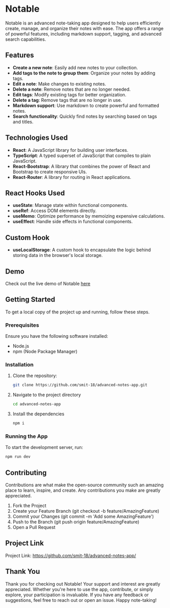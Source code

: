 # Notable

Notable is an advanced note-taking app designed to help users efficiently create, manage, and organize their notes with ease. The app offers a range of powerful features, including markdown support, tagging, and advanced search capabilities.

## Features

- **Create a new note**: Easily add new notes to your collection.
- **Add tags to the note to group them**: Organize your notes by adding tags.
- **Edit a note**: Make changes to existing notes.
- **Delete a note**: Remove notes that are no longer needed.
- **Edit tags**: Modify existing tags for better organization.
- **Delete a tag**: Remove tags that are no longer in use.
- **Markdown support**: Use markdown to create powerful and formatted notes.
- **Search functionality**: Quickly find notes by searching based on tags and titles.

## Technologies Used

- **React**: A JavaScript library for building user interfaces.
- **TypeScript**: A typed superset of JavaScript that compiles to plain JavaScript.
- **React-Bootstrap**: A library that combines the power of React and Bootstrap to create responsive UIs.
- **React-Router**: A library for routing in React applications.

## React Hooks Used

- **useState**: Manage state within functional components.
- **useRef**: Access DOM elements directly.
- **useMemo**: Optimize performance by memoizing expensive calculations.
- **useEffect**: Handle side effects in functional components.

## Custom Hook

- **useLocalStorage**: A custom hook to encapsulate the logic behind storing data in the browser's local storage.

## Demo

Check out the live demo of Notable [here](https://main.d2nmz0pv10n1v1.amplifyapp.com/)

## Getting Started

To get a local copy of the project up and running, follow these steps.

### Prerequisites

Ensure you have the following software installed:
- Node.js
- npm (Node Package Manager)

### Installation

1. Clone the repository:
   ```sh
   git clone https://github.com/smit-18/advanced-notes-app.git
2. Navigate to the project directory
   ```sh
   cd advanced-notes-app
3. Install the dependencies
   ```sh
   npm i

### Running the App

To start the development server, run:
  ```sh
  npm run dev
  ```

## Contributing
Contributions are what make the open-source community such an amazing place to learn, inspire, and create. Any contributions you make are greatly appreciated.

1. Fork the Project
2. Create your Feature Branch (git checkout -b feature/AmazingFeature)
3. Commit your Changes (git commit -m 'Add some AmazingFeature')
4. Push to the Branch (git push origin feature/AmazingFeature)
5. Open a Pull Request

## Project Link

Project Link: https://github.com/smit-18/advanced-notes-app/

## Thank You

Thank you for checking out Notable! Your support and interest are greatly appreciated. Whether you're here to use the app, contribute, or simply explore, your participation is invaluable. If you have any feedback or suggestions, feel free to reach out or open an issue. Happy note-taking!
